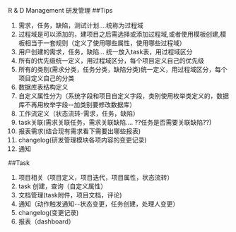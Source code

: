 R & D Management   研发管理
##Tips
1. 需求，任务，缺陷，测试计划....统称为过程域
2. 过程域是可以添加的，建项目之后需选择或添加过程域,或者使用模板创建,模板相当于一套规则（定义了使用哪些属性，使用哪些过程域）  
2. 用户创建的需求，任务，缺陷... 统一放入task表，用过程域区分
3. 所有的优先级统一定义，用过程域区分，每个项目定义自己的优先级
4. 所有的类别(需求分类，任务分类，缺陷分类)统一定义，用过程域区分，每个项目定义自己的分类
1. 数据库表结构定义
5. 自定义属性分为（系统字段和项目自定义字段，类别使用枚举类定义的，数据库不再用枚举字段--加类别要修改数据库）
6. 工作流定义（状态流转-需求，任务，缺陷）
7. task关联(需求关联任务，需求关联缺陷.... ??任务是否需要关联缺陷??)
8. 报表需求(结合现有需求看下需要出哪些报表)
9. changelog(研发管理模块各项内容的变更记录)
10. 通知


##Task
1. 项目相关（项目定义，项目迭代，项目属性，状态流转）
1. task  创建，查询（自定义属性）
2. 文档管理(task附件，项目文档，评论)
4. 通知（动作触发通知--状态变更，任务创建，处理人变更）
5. changelog(变更记录)
3. 报表（dashboard）


